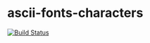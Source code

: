 # ascii-fonts-characters

[![Build Status](https://travis-ci.org/TAL07/ascii-fonts-characters.svg?branch=master)](https://travis-ci.org/TAL07/ascii-fonts-characters)

